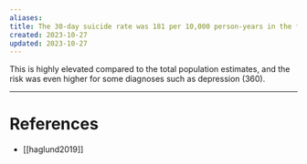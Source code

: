 ```yaml
---
aliases: 
title: The 30-day suicide rate was 181 per 10,000 person-years in the first 30 days after discharge from psychiatric inpatient care in Sweden
created: 2023-10-27
updated: 2023-10-27
---
```

This is highly elevated compared to the total population estimates, and the risk was even higher for some diagnoses such as depression (360).

---
# References
* [[haglund2019]]